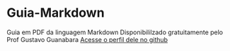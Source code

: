 # Guia-Markdown
Guia em PDF da linguagem Markdown 
Disponibililzado gratuitamente pelo Prof Gustavo Guanabara
[Acesse o perfil dele no github](https://github.com/gustavoguanabara)
